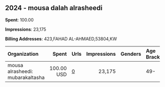 ## 2024 - mousa dalah alrasheedi 
**Spent**: 100.00

**Impressions**: 23,175

**Billing Addresses**: 423,FAHAD AL-AHMAED,53804,KW

|Organization|Spent|Urls|Impressions|Genders|Age Brackets|Country Codes|
|:---|---:|:---|---:|:---|:---|:---|
|mousa alrasheedi: mubarakaltasha|100.00 USD|[0](https://www.snap.com/political-ads/asset/3b669a8d021a9e92374da412b8a819cfa030cfdcd086677bae5947bd082d4159?mediaType=png)|23,175||49-|kuwait|
